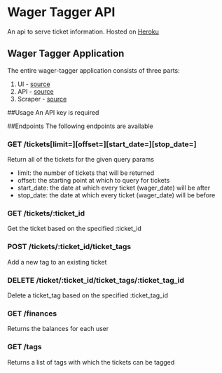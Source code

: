 # Wager Tagger API
An api to serve ticket information. Hosted on [Heroku](https://wager-tagger-go-api.herokuapp.com/)

## Wager Tagger Application
The entire wager-tagger application consists of three parts:

1. UI - [source](https://github.com/hoitomt/wager-tagger-ui)
2. API - [source](https://github.com/hoitomt/wager-tagger-go-api)
3. Scraper - [source](https://github.com/hoitomt/wager-tagger-scraper)

##Usage
An API key is required

##Endpoints
The following endpoints are available

### GET /tickets[limit=][offset=][start_date=][stop_date=]
Return all of the tickets for the given query params

  - limit: the number of tickets that will be returned
  - offset: the starting point at which to query for tickets
  - start_date: the date at which every ticket (wager_date) will be after
  - stop_date: the date at which every ticket (wager_date) will be before

### GET /tickets/:ticket_id
Get the ticket based on the specified :ticket_id

### POST /tickets/:ticket_id/ticket_tags
Add a new tag to an existing ticket

### DELETE /ticket/:ticket_id/ticket_tags/:ticket_tag_id
Delete a ticket_tag based on the specified :ticket_tag_id

### GET /finances
Returns the balances for each user

### GET /tags
Returns a list of tags with which the tickets can be tagged

